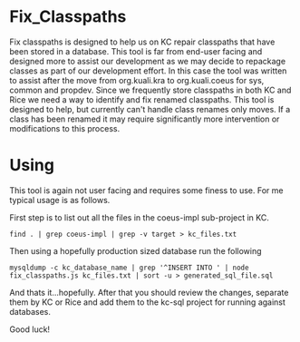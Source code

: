 # Fix_Classpaths

Fix classpaths is designed to help us on KC repair classpaths that have been stored in a database. This tool is far from end-user facing and designed more to assist our development as we may decide to repackage classes as part of our development effort. In this case the tool was written to assist after the move from org.kuali.kra to org.kuali.coeus for sys, common and propdev. Since we frequently store classpaths in both KC and Rice we need a way to identify and fix renamed classpaths. This tool is designed to help, but currently can't handle class renames only moves. If a class has been renamed it may require significantly more intervention or modifications to this process.

# Using

This tool is again not user facing and requires some finess to use. For me typical usage is as follows.

First step is to list out all the files in the coeus-impl sub-project in KC.

`find . | grep coeus-impl | grep -v target > kc_files.txt`

Then using a hopefully production sized database run the following

`mysqldump -c kc_database_name | grep '^INSERT INTO ' | node fix_classpaths.js kc_files.txt | sort -u > generated_sql_file.sql`

And thats it...hopefully. After that you should review the changes, separate them by KC or Rice and add them to the kc-sql project for running against databases.

Good luck!

